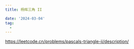 ```yaml
---
title: 杨辉三角 II

date: '2024-03-04'
tag:
  - 
---
```

<https://leetcode.cn/problems/pascals-triangle-ii/description/>
